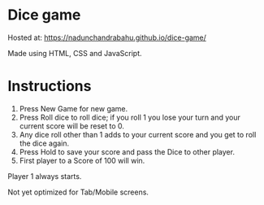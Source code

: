 # Dice game
 
 Hosted at: https://nadunchandrabahu.github.io/dice-game/
 
 Made using HTML, CSS and JavaScript.
 
 Instructions
 =================
 
 1. Press New Game for new game.
 2. Press Roll dice to roll dice; if you roll 1 you lose your turn and your current score will be reset to 0.
 3. Any dice roll other than 1 adds to your current score and you get to roll the dice again.
 3. Press Hold to save your score and pass the Dice to other player.
 4. First player to a Score of 100 will win.
 
 
 Player 1 always starts.
 
Not yet optimized for Tab/Mobile screens.
